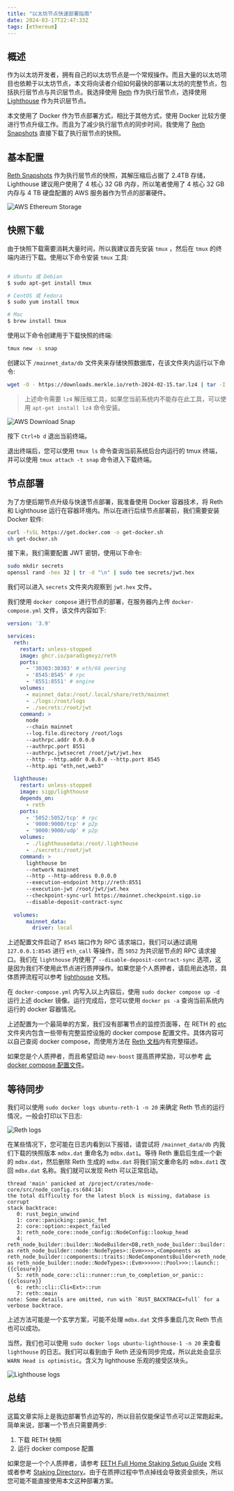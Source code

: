 ```yaml
---
title: "以太坊节点快速部署指南"
date: 2024-03-17T22:47:33Z
tags: [ethereum]
---
```


## 概述

作为以太坊开发者，拥有自己的以太坊节点是一个常规操作。而且大量的以太坊项目也依赖于以太坊节点，本文将向读者介绍如何最快的部署以太坊的完整节点，包括执行层节点与共识层节点。我选择使用 [Reth](https://github.com/paradigmxyz/reth) 作为执行层节点，选择使用 [Lighthouse](https://github.com/sigp/lighthouse) 作为共识层节点。

本文使用了 Docker 作为节点部署方式，相比于其他方式，使用 Docker 比较方便进行节点升级工作。而且为了减少执行层节点的同步时间，我使用了 [Reth Snapshots](https://snapshots.merkle.io/) 直接下载了执行层节点的快照。

## 基本配置

[Reth Snapshots](https://snapshots.merkle.io/) 作为执行层节点的快照，其解压缩后占据了 2.4TB 存储，Lighthouse 建议用户使用了 4 核心 32 GB 内存，所以笔者使用了 4 核心 32 GB 内存与 4 TB 硬盘配置的 AWS 服务器作为节点的部署硬件。

![AWS Ethereum Storage](https://blogimage.4everland.store/ethereumNodeStorage.png)

## 快照下载

由于快照下载需要消耗大量时间，所以我建议首先安装 `tmux` ，然后在 `tmux` 的终端内进行下载。使用以下命令安装 `tmux` 工具:

```bash

# Ubuntu 或 Debian
$ sudo apt-get install tmux

# CentOS 或 Fedora
$ sudo yum install tmux

# Mac
$ brew install tmux
```

使用以下命令创建用于下载快照的终端:

```bash
tmux new -s snap
```

创建以下 `/mainnet_data/db` 文件夹来存储快照数据库，在该文件夹内运行以下命令:

```bash
wget -O - https://downloads.merkle.io/reth-2024-02-15.tar.lz4 | tar -I lz4 -xvf -
```

>  上述命令需要 `lz4` 解压缩工具，如果您当前系统内不能存在此工具，可以使用 `apt-get install lz4` 命令安装。

![AWS Download Snap](https://blogimage.4everland.store/AWSDowloadSnap.png)

按下 `Ctrl+b d` 退出当前终端。

退出终端后，您可以使用 `tmux ls` 命令查询当前系统后台内运行的 tmux 终端，并可以使用 `tmux attach -t snap` 命令进入下载终端。

## 节点部署

为了方便后期节点升级与快速节点部署，我准备使用 Docker 容器技术，将 Reth 和 Lighthouse 运行在容器环境内。所以在进行后续节点部署前，我们需要安装 Docker 软件:

```bash
curl -fsSL https://get.docker.com -o get-docker.sh
sh get-docker.sh
```

接下来，我们需要配置 JWT 密钥，使用以下命令:

```bash
sudo mkdir secrets
openssl rand -hex 32 | tr -d "\n" | sudo tee secrets/jwt.hex
```

我们可以进入 `secrets` 文件夹内观察到 `jwt.hex` 文件。

我们使用 `docker compose` 进行节点的部署，在服务器内上传 `docker-compose.yml` 文件，该文件内容如下:

```yaml
version: '3.9'

services:
  reth:
    restart: unless-stopped
    image: ghcr.io/paradigmxyz/reth
    ports:
      - '30303:30303' # eth/66 peering
      - '8545:8545' # rpc
      - '8551:8551' # engine
    volumes:
      - mainnet_data:/root/.local/share/reth/mainnet
      - ./logs:/root/logs
      - ./secrets:/root/jwt
    command: >
      node
      --chain mainnet
      --log.file.directory /root/logs
      --authrpc.addr 0.0.0.0
      --authrpc.port 8551
      --authrpc.jwtsecret /root/jwt/jwt.hex
      --http --http.addr 0.0.0.0 --http.port 8545
      --http.api "eth,net,web3"
  
  lighthouse:
    restart: unless-stopped
    image: sigp/lighthouse
    depends_on:
      - reth
    ports:
      - '5052:5052/tcp' # rpc
      - '9000:9000/tcp' # p2p
      - '9000:9000/udp' # p2p
    volumes:
      - ./lighthousedata:/root/.lighthouse
      - ./secrets:/root/jwt
    command: >
      lighthouse bn
      --network mainnet
      --http --http-address 0.0.0.0
      --execution-endpoint http://reth:8551
      --execution-jwt /root/jwt/jwt.hex
      --checkpoint-sync-url https://mainnet.checkpoint.sigp.io
      --disable-deposit-contract-sync
  
  volumes:
      mainnet_data:
        driver: local
```

上述配置文件启动了 `8545` 端口作为 RPC 请求端口，我们可以通过调用 `127.0.0.1:8545` 进行 `eth_call` 等操作，而 `5052` 为共识层节点的 RPC 请求接口。我们在 `lighthouse` 内使用了 `--disable-deposit-contract-sync` 选项，这是因为我们不使用此节点进行质押操作。如果您是个人质押者，请启用此选项，具体质押流程可以参考 [lighthouse](https://lighthouse-book.sigmaprime.io/mainnet-validator.html) 文档。

在 `docker-compose.yml` 内写入以上内容后，使用 `sudo docker compose up -d` 运行上述 docker 镜像。运行完成后，您可以使用 `docker ps -a` 查询当前系统内运行的 docker 容器情况。

上述配置为一个最简单的方案，我们没有部署节点的监控页面等，在 RETH 的 [etc](https://github.com/paradigmxyz/reth/tree/main/etc) 文件夹内包含一些带有完整监控设施的 docker compose 配置文件。具体内容可以自己查阅 docker compose，而使用方法在 [Reth 文档](https://paradigmxyz.github.io/reth/installation/docker.html#using-docker-compose)内有完整描述。

如果您是个人质押者，而且希望启动 `mev-boost` 提高质押奖励，可以参考 [此 docker compose 配置文件](https://github.com/clifton/reth-lighthouse/tree/main)。

## 等待同步

我们可以使用 `sudo docker logs ubuntu-reth-1 -n 20` 来确定 Reth 节点的运行情况，一般会打印以下日志:

![Reth logs](https://blogimage.4everland.store/RETHLogs.png)

在某些情况下，您可能在日志内看到以下报错，请尝试将 `/mainnet_data/db` 内我们下载的快照版本 `mdbx.dat` 重命名为 `mdbx.dat1`。等待 Reth 重启后生成一个新的 `mdbx.dat`，然后删除 Reth 生成的 `mdbx.dat` 将我们前文重命名的 `mdbx.dat1` 改回 `mdbx.dat` 名称。我们就可以发现 Reth 可以正常启动。

```
thread 'main' panicked at /project/crates/node-core/src/node_config.rs:684:14:
the total difficulty for the latest block is missing, database is corrupt
stack backtrace:
   0: rust_begin_unwind
   1: core::panicking::panic_fmt
   2: core::option::expect_failed
   3: reth_node_core::node_config::NodeConfig::lookup_head
   4: reth_node_builder::builder::NodeBuilder<DB,reth_node_builder::builder::ComponentsState<Types,Components,reth_node_builder::components::traits::FullNodeComponentsAdapter<reth_node_builder::node::FullNodeTypesAdapter<Types,DB,reth_provider::providers::BlockchainProvider<DB,reth_blockchain_tree::shareable::ShareableBlockchainTree<DB,reth_revm::factory::EvmProcessorFactory<<Types as reth_node_builder::node::NodeTypes>::Evm>>>>,<Components as reth_node_builder::components::traits::NodeComponentsBuilder<reth_node_builder::node::FullNodeTypesAdapter<Types,DB,reth_provider::providers::BlockchainProvider<DB,reth_blockchain_tree::shareable::ShareableBlockchainTree<DB,reth_revm::factory::EvmProcessorFactory<<Types as reth_node_builder::node::NodeTypes>::Evm>>>>>>::Pool>>>::launch::{{closure}}
   5: reth_node_core::cli::runner::run_to_completion_or_panic::{{closure}}
   6: reth::cli::Cli<Ext>::run
   7: reth::main
note: Some details are omitted, run with `RUST_BACKTRACE=full` for a verbose backtrace.
```

上述方法可能是一个玄学方案，可能不处理 `mdbx.dat` 文件多重启几次 Reth 节点也可以成功。

当然，我们也可以使用 `sudo docker logs ubuntu-lighthouse-1 -n 20` 来查看 `lighthouse` 的日志。我们可以看到由于 Reth 还没有同步完成，所以此处会显示 `WARN Head is optimistic`。含义为 lighthouse 乐观的接受区块头。

![Lighthouse logs](https://blogimage.4everland.store/lighthouseLogs.png)

## 总结

这篇文章实际上是我边部署节点边写的，所以目前仅能保证节点可以正常跑起来。简单来说，部署一个节点只需要两步:

1. 下载 RETH 快照
2. 运行 docker compose 配置

如果您是一个个人质押者，请参考 [EETH Full Home Staking Setup Guide](https://stakesaurus.gitbook.io/eth-full-home-staking-setup-guide) 文档或者参考 [Staking Directory](https://www.staking.directory/)。由于在质押过程中节点掉线会导致资金损失，所以您可能不能直接使用本文这种部署方案。